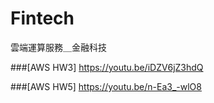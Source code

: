 # Fintech
雲端運算服務＿金融科技


###[AWS HW3]
<https://youtu.be/iDZV6jZ3hdQ>

###[AWS HW5]
<https://youtu.be/n-Ea3_-wlO8>
